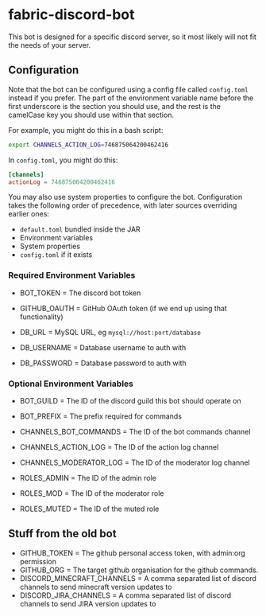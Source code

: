 # fabric-discord-bot

This bot is designed for a specific discord server, so it most likely will not fit the needs of your server.

## Configuration

Note that the bot can be configured using a config file called `config.toml` instead if you prefer. The part
of the environment variable name before the first underscore is the section you should use, and the rest
is the camelCase key you should use within that section.

For example, you might do this in a bash script:

```bash
export CHANNELS_ACTION_LOG=746875064200462416
```

In `config.toml`, you might do this:

```toml
[channels]
actionLog = 746875064200462416
```

You may also use system properties to configure the bot. Configuration takes the following order of precedence, with
later sources overriding earlier ones:

* `default.toml` bundled inside the JAR
* Environment variables
* System properties
* `config.toml` if it exists

### Required Environment Variables 

* BOT_TOKEN = The discord bot token
* GITHUB_OAUTH = GitHub OAuth token (if we end up using that functionality)

* DB_URL = MySQL URL, eg `mysql://host:port/database`
* DB_USERNAME = Database username to auth with
* DB_PASSWORD = Database password to auth with

### Optional Environment Variables 

* BOT_GUILD = The ID of the discord guild this bot should operate on
* BOT_PREFIX = The prefix required for commands

* CHANNELS_BOT_COMMANDS = The ID of the bot commands channel
* CHANNELS_ACTION_LOG = The ID of the action log channel
* CHANNELS_MODERATOR_LOG = The ID of the moderator log channel

* ROLES_ADMIN = The ID of the admin role
* ROLES_MOD = The ID of the moderator role
* ROLES_MUTED = The ID of the muted role

## Stuff from the old bot

* GITHUB_TOKEN = The github personal access token, with admin:org permission
* GITHUB_ORG = The target github organisation for the github commands.
* DISCORD_MINECRAFT_CHANNELS = A comma separated list of discord channels to send minecraft version updates to
* DISCORD_JIRA_CHANNELS = A comma separated list of discord channels to send JIRA version updates to
